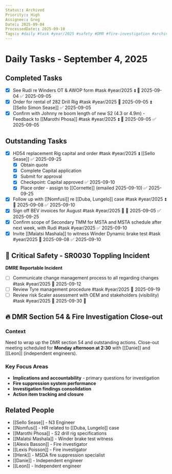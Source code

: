 ```yaml
---
Status:: Archived
Priority:: High
Assignee:: Greg
Date:: 2025-09-04
ProcessedDate:: 2025-09-10
Tags:: #daily #task #year/2025 #safety #DMR #fire-investigation #archived
---
```


# Daily Tasks - September 4, 2025

## Completed Tasks
- [x] See Rudi re Winders OT & AWOP form #task #year/2025 ⏫ 📅 2025-09-04 ✅ 2025-09-05
- [x] Order for rental of 282 Drill Rig #task #year/2025 📅 2025-09-05 ⏫ [[Sello Simon Sease]] ✅ 2025-09-05
- [x] Confirm with Johnny re boom length of new S2 (4.3 or 4.9m) - Feedback to [[Marothi Phosa]] #task #year/2025 ⏫ 📅 2025-09-05 ✅ 2025-09-05

## Outstanding Tasks
- [x] HD54 replacement Rig capital and order #task #year/2025 ⏫ [[Sello Sease]] ✅ 2025-09-25
	- [x] Obtain quote
	- [x] Complete Capital application
	- [x] Submit for approval
	- [x] Checkpoint: Capital approved ✅ 2025-09-10
	- [x] Place order - assign to [[Cornette]] (emailed 2025-09-10) ✅ 2025-09-25
- [x] Follow up with [[Nomfusi]] re [[Duba, Lungelo]] case #task #year/2025 ⏫ 📅 2025-09-08 ✅ 2025-09-10
- [x] Sign off BEV invoices for August #task #year/2025 🔼 📅 2025-09-05 ✅ 2025-09-25
- [x] Confirm scope of Secondary TMM for MSTA and MSTA schedule after next week, with Rudi #task #year/2025 ✅ 2025-09-10
- [x] Invite [[Malatsi Mashala]] to witness Winder Dynamic brake test #task #year/2025 📅 2025-09-08 ✅ 2025-09-10

## 🚨 Critical Safety - SR0030 Toppling Incident
**DMRE Reportable Incident**
- [ ] Communicate change management process to all regarding changes #task #year/2025 📅 2025-09-12
- [ ] Review Tyre management procedure #task #year/2025 📅 2025-09-19
- [ ] Review risk Scaler assessment with OEM and stakeholders (visibility) #task #year/2025 📅 2025-09-30 🔼 

## 🔥 DMR Section 54 & Fire Investigation Close-out

### Context
Need to wrap up the DMR section 54 and outstanding actions. Close-out meeting scheduled for **Monday afternoon at 2:30** with [[Danie]] and [[Leon]] (independent engineers).

### Key Focus Areas
- **Implications and accountability** - primary questions for investigation
- **Fire suppression system performance**
- **Investigation findings consolidation**
- **Action item tracking and closure**

## Related People
- [[Sello Sease]] - N3 Engineer
- [[Nomfusi]] - HR related to [[Duba, Lungelo]] case
- [[Marothi Phosa]] - S2 drill rig specifications
- [[Malatsi Mashala]] - Winder brake test witness
- [[Alexis Basson]] - Fire investigator
- [[Lexis Poisson]] - Fire investigator  
- [[Henk]] - MSDA fire suppression specialist
- [[Danie]] - Independent engineer
- [[Leon]] - Independent engineer